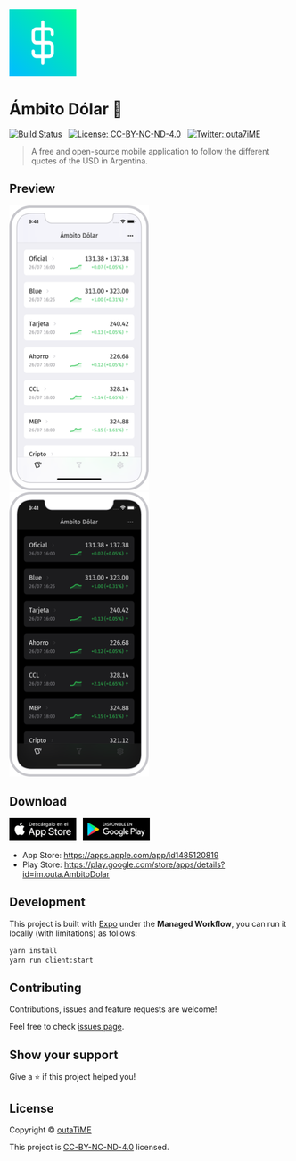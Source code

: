 <img width="120" src="packages/client/assets/icon.png">

# Ámbito Dólar 💸

[![Build Status](https://img.shields.io/github/workflow/status/outaTiME/ambito-dolar/CI)](https://github.com/outaTiME/ambito-dolar/actions/workflows/main.yml)
&nbsp;
[![License: CC-BY-NC-ND-4.0](https://img.shields.io/badge/license-CC--BY--NC--ND--4.0-yellow)](https://creativecommons.org/licenses/by-nc-nd/4.0)
&nbsp;
[![Twitter: outa7iME](https://img.shields.io/twitter/follow/AmbitoDolar)](https://twitter.com/outa7iME)

> A free and open-source mobile application to follow the different quotes of the USD in Argentina.

## Preview

<p>
  <img width="250" src="packages/website/static/images/iphone.png">
  &nbsp;
  <img width="250" src="packages/website/static/images/iphone-dark.png">
</p>

## Download

<p>
  <a href="https://apps.apple.com/app/id1485120819"><img width="120" src="packages/website/static/images/app-store.png"></a>
  &nbsp;
  <a href="https://play.google.com/store/apps/details?id=im.outa.AmbitoDolar"><img width="120" src="packages/website/static/images/play-store.png"></a>
</p>

- App Store: https://apps.apple.com/app/id1485120819
- Play Store: https://play.google.com/store/apps/details?id=im.outa.AmbitoDolar

## Development

This project is built with [Expo](https://expo.io/) under the **Managed Workflow**, you can run it locally (with limitations) as follows:

```sh
yarn install
yarn run client:start
```

## Contributing

Contributions, issues and feature requests are welcome!

Feel free to check [issues page](https://github.com/outaTiME/ambito-dolar/issues).

## Show your support

Give a ⭐️ if this project helped you!

## License

Copyright © [outaTiME](https://outa.im)

This project is [CC-BY-NC-ND-4.0](https://creativecommons.org/licenses/by-nc-nd/4.0) licensed.
